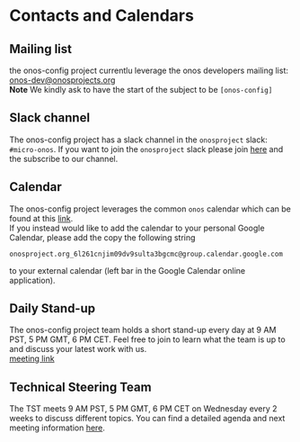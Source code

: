 # Contacts and Calendars

## Mailing list

the onos-config project currentlu leverage the onos developers mailing list:
[onos-dev@onosprojects.org](onos-dev@onosproject.org)  
**Note** We kindly ask to have the start of the subject to be `[onos-config]`

## Slack channel
The onos-config project has a slack channel in the `onosproject` slack: `#micro-onos`.
If you want to join the `onosproject` slack please join [here](https://slackin.onosproject.org) and the subscribe to our channel.

## Calendar

The onos-config project leverages the common `onos` calendar which can be found at this 
[link](https://www.google.com/calendar/embed?src=onosproject.org_6l261cnjim09dv9sulta3bgcmc%40group.calendar.google.com&ctz=America/Los_Angeles).  
If you instead would like to add the calendar to your personal Google Calendar, please add the copy the following string  
 ```
 onosproject.org_6l261cnjim09dv9sulta3bgcmc@group.calendar.google.com
 ```
 to your external calendar (left bar in the Google Calendar online application).


## Daily Stand-up 

The onos-config project team holds a short stand-up every day at 9 AM PST, 5 PM GMT, 6 PM CET. 
Feel free to join to learn what the team is up to and discuss your latest work with us.  
[meeting link](https://meet.google.com/pcn-wbei-utz) 

## Technical Steering Team

The TST meets 9 AM PST, 5 PM GMT, 6 PM CET on Wednesday every 2 weeks to discuss different topics. 
You can find a detailed agenda and next meeting information [here](https://wiki.onosproject.org/display/ONOSST/Technical+Steering+Team).
 